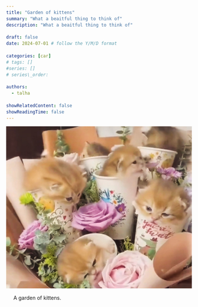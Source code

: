 ```yaml
---
title: "Garden of kittens"
summary: "What a beaitful thing to think of"
description: "What a beaitful thing to think of"

draft: false
date: 2024-07-01 # follow the Y/M/D format 

categories: [car]
# tags: []
#series: []
# series\_order: 

authors:
  - talha

showRelatedContent: false
showReadingTime: false
---
```


![](feature.jpg)

&nbsp;&nbsp;&nbsp;&nbsp; A garden of kittens.
